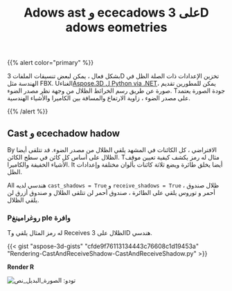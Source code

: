 ﻿---
title: Adows ast و ececadows على 3D adows eometries
type: docs
weight: 10
url: /ar/python-net/cast-and-receive-shadows-on-3d-geometries/
description: بشكل فعال ، يمكن لبعض تنسيقات الملفات 3D تخزين الإعدادات ذات الصلة الظل في الهندسة مثل FBX. Using Aspose.3D ل Python via .NET ، يمكن للمطورين تقديم صورة عن طريق رسم الخرائط الظلال من وجهة نظر مصدر الضوء. Tجودة الصورة يعتمد على مصدر الضوء ، زاوية الارتفاع والمسافة بين الكاميرا والأشياء الهندسية.
---
{{% alert color="primary" %}}

بشكل فعال ، يمكن لبعض تنسيقات الملفات 3D تخزين الإعدادات ذات الصلة الظل في الهندسة مثل FBX. Uالغناء[Aspose.3D ل Python via .NET](https://products.aspose.com/3d/python-net/)، يمكن للمطورين تقديم صورة عن طريق رسم الخرائط الظلال من وجهة نظر مصدر الضوء. Tجودة الصورة يعتمد على مصدر الضوء ، زاوية الارتفاع والمسافة بين الكاميرا والأشياء الهندسية.

{{% /alert %}}
## **Cast و ecechadow hadow**
By الافتراضي ، كل الكائنات في المشهد يلقي الظلال من مصدر الضوء. قد تتلقى أيضا الظلال على أساس كل كائن في سطح الكائن. Tمثال له رمز يكشف كيفية تعيين موقف الأشياء الخفيفة والكاميرا. It أيضا يخلق طائرة ويضع ثلاثة كائنات بألوان مختلفة وإعدادات الظل.

All هندسي لديه `cast_shadows = True` و `receive_shadows = True` ، ظلال صندوق أحمر و توروس يلقي على الطائرة ، صندوق أحمر لن تتلقى الظلال و صندوق أزرق لن يلقي الظلال.
### **Pروغرامينغ ple وافرة**
Tله رمز المثال يلقي و Receives الظلال على 3D هندسي.

{{< gist "aspose-3d-gists" "cfde9f76113134443c76608c1d19453a" "Rendering-CastAndReceiveShadow-CastAndReceiveShadow.py" >}}


**Render R**

![تودو: الصورة_البديل_نص](cast-and-receive-shadows-on-3d-geometries_1.png)
